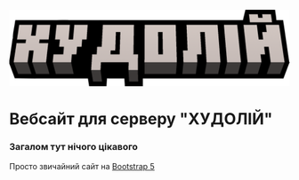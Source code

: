 ![Лого](https://github.com/xxanqw/hudoliy-resourcepack/blob/3e22022f440fbe8a61ce429501d7602c1b17a333/src/logo.png)  
# Вебсайт для серверу "ХУДОЛІЙ" 

### Загалом тут нічого цікавого  
Просто звичайний сайт на [Bootstrap 5](https://getbootstrap.com/)
